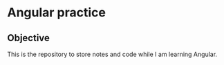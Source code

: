 # Angular practice

## Objective
This is the repository to store notes and code while I am learning Angular.